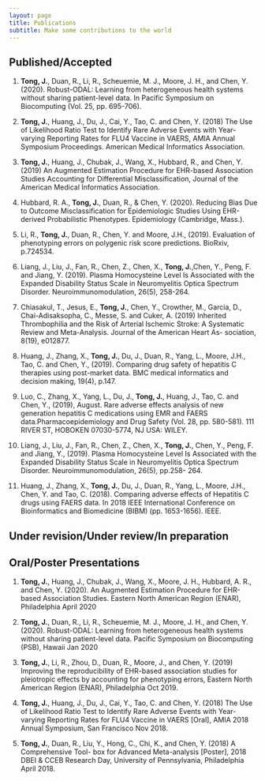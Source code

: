 ```yaml
---
layout: page
title: Publications
subtitle: Make some contributions to the world
---
```


Published/Accepted
-----------

1. **Tong, J.**, Duan, R., Li, R., Scheuemie, M. J., Moore, J. H., and Chen, Y. (2020). Robust-ODAL: Learning from heterogeneous health systems without sharing patient-level data. In Pacific Symposium on Biocomputing (Vol. 25, pp. 695-706).

2. **Tong, J.**, Huang, J., Du, J., Cai, Y., Tao, C. and Chen, Y. (2018) The Use of Likelihood Ratio Test to Identify Rare Adverse Events with Year-varying Reporting Rates for FLU4 Vaccine in VAERS, AMIA Annual Symposium Proceedings. American Medical Informatics Association.

3. **Tong, J.**, Huang, J., Chubak, J., Wang, X., Hubbard, R., and Chen, Y. (2019) An Augmented Estimation Procedure for EHR-based Association Studies Accounting for Differential Misclassification, Journal of the American Medical Informatics Association.

4. Hubbard, R. A., **Tong, J.**, Duan, R., & Chen, Y. (2020). Reducing Bias Due to Outcome Misclassification for Epidemiologic Studies Using EHR-derived Probabilistic Phenotypes. Epidemiology (Cambridge, Mass.).

4. Li, R., **Tong, J.**, Duan, R., Chen, Y. and Moore, J.H., (2019). Evaluation of phenotyping errors on polygenic risk score predictions. BioRxiv, p.724534.

5. Liang, J., Liu, J., Fan, R., Chen, Z., Chen, X., **Tong, J.**,Chen, Y., Peng, F. and Jiang, Y. (2019). Plasma Homocysteine Level Is Associated with the Expanded Disability Status Scale in Neuromyelitis Optica Spectrum Disorder. Neuroimmunomodulation, 26(5), 258-264.

6. Chiasakul, T., Jesus, E., **Tong, J.**, Chen, Y., Crowther, M., Garcia, D., Chai-Adisaksopha, C., Messe, S. and Cuker, A. (2019) Inherited Thrombophilia and the Risk of Arterial Ischemic Stroke: A Systematic Review and Meta-Analysis. Journal of the American Heart As- sociation, 8(19), e012877.

7. Huang, J., Zhang, X., **Tong, J.**, Du, J., Duan, R., Yang, L., Moore, J.H., Tao, C. and Chen, Y., (2019). Comparing drug safety of hepatitis C therapies using post-market data. BMC medical informatics and decision making, 19(4), p.147.

8. Luo, C., Zhang, X., Yang, L., Du, J., **Tong, J.**, Huang, J., Tao, C. and Chen, Y., (2019), August. Rare adverse effects analysis of new generation hepatitis C medications using EMR and FAERS data.Pharmacoepidemiology and Drug Safety (Vol. 28, pp. 580-581). 111 RIVER ST, HOBOKEN 07030-5774, NJ USA: WILEY.

9. Liang, J., Liu, J., Fan, R., Chen, Z., Chen, X., **Tong, J.**, Chen, Y., Peng, F. and Jiang, Y., (2019). Plasma Homocysteine Level Is Associated with the Expanded Disability Status Scale in Neuromyelitis Optica Spectrum Disorder. Neuroimmunomodulation, 26(5), pp.258- 264.

10. Huang, J., Zhang, X., **Tong, J.**, Du, J., Duan, R., Yang, L., Moore, J.H., Chen, Y. and Tao, C. (2018). Comparing adverse effects of Hepatitis C drugs using FAERS data. In 2018 IEEE International Conference on Bioinformatics and Biomedicine (BIBM) (pp. 1653-1656). IEEE.

Under revision/Under review/In preparation
-----------



Oral/Poster Presentations
-----------
1. **Tong, J.**, Huang, J., Chubak, J., Wang, X., Moore, J. H., Hubbard, A. R., and Chen, Y. (2020). An Augmented Estimation Procedure for EHR-based Association Studies. Eastern North American Region (ENAR), Philadelphia April 2020

1. **Tong, J.**, Duan, R., Li, R., Scheuemie, M. J., Moore, J. H., and Chen, Y. (2020). Robust-ODAL: Learning from heterogeneous health systems without sharing patient-level data. Pacific Symposium on Biocomputing (PSB), Hawaii Jan 2020

2. **Tong, J.**, Li, R., Zhou, D., Duan, R., Moore, J., and Chen, Y. (2019) Improving the reproducibility of EHR-based association studies for pleiotropic effects by accounting for phenotyping errors, Eastern North American Region (ENAR), Philadelphia Oct 2019.

3. **Tong, J.**, Huang, J., Du, J., Cai, Y., Tao, C. and Chen, Y. (2018) The Use of Likelihood Ratio Test to Identify Rare Adverse Events with Year-varying Reporting Rates for FLU4 Vaccine in VAERS [Oral], AMIA 2018 Annual Symposium, San Francisco Nov 2018.

4. **Tong, J.**, Duan, R., Liu, Y., Hong, C., Chi, K., and Chen, Y. (2018) A Comprehensive Tool- box for Advanced Meta-analysis [Poster], 2018 DBEI & CCEB Research Day, University of Pennsylvania, Philadelphia April 2018.

